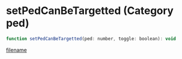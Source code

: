 # setPedCanBeTargetted (Category ped)

```js
function setPedCanBeTargetted(ped: number, toggle: boolean): void
```

[filename](setPedCanBeTargetted_m.md ':include')